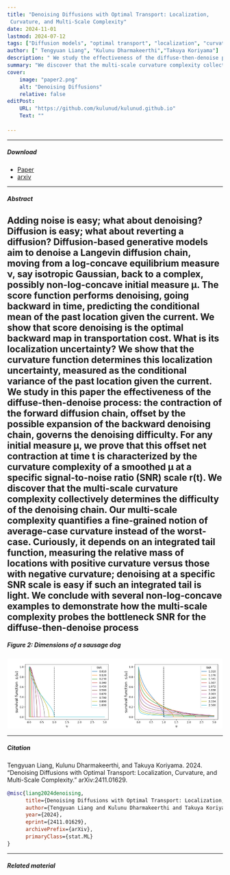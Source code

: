 ```yaml
---
title: "Denoising Diffusions with Optimal Transport: Localization,
 Curvature, and Multi-Scale Complexity" 
date: 2024-11-01
lastmod: 2024-07-12
tags: ["Diffusion models", "optimal transport", "localization", "curvature", "non-log-concavity"]
author: [" Tengyuan Liang", "Kulunu Dharmakeerthi","Takuya Koriyama"]
description: " We study the effectiveness of the diffuse-then-denoise process: the contraction of the forward diffusion chain, offset by the possible expansion of the backward denoising chain, governs the denoising difficulty. " 
summary: "We discover that the multi-scale curvature complexity collectively determines the difficulty of the denoising chain. Our multi-scale complexity quantifies a fine-grained notion of average-case curvature instead of the worst-case. " 
cover:
    image: "paper2.png"
    alt: "Denoising Diffusions"
    relative: false
editPost:
    URL: "https://github.com/kulunud/kulunud.github.io"
    Text: ""

---
```


---

##### Download

+ [Paper](paper2.pdf)
+ [arxiv](https://arxiv.org/pdf/2411.01629)

---

##### Abstract

Adding noise is easy; what about denoising? Diffusion is easy; what about reverting a
diffusion? Diffusion-based generative models aim to denoise a Langevin diffusion chain, moving
from a log-concave equilibrium measure ν, say isotropic Gaussian, back to a complex, possibly
non-log-concave initial measure μ. The score function performs denoising, going backward in
time, predicting the conditional mean of the past location given the current. We show that
score denoising is the optimal backward map in transportation cost. What is its localization
uncertainty? We show that the curvature function determines this localization uncertainty,
measured as the conditional variance of the past location given the current. We study in
this paper the effectiveness of the diffuse-then-denoise process: the contraction of the forward
diffusion chain, offset by the possible expansion of the backward denoising chain, governs the
denoising difficulty. For any initial measure μ, we prove that this offset net contraction at time
t is characterized by the curvature complexity of a smoothed μ at a specific signal-to-noise ratio
(SNR) scale r(t). We discover that the multi-scale curvature complexity collectively determines
the difficulty of the denoising chain. Our multi-scale complexity quantifies a fine-grained notion
of average-case curvature instead of the worst-case. Curiously, it depends on an integrated
tail function, measuring the relative mass of locations with positive curvature versus those with
negative curvature; denoising at a specific SNR scale is easy if such an integrated tail is light. We
conclude with several non-log-concave examples to demonstrate how the multi-scale complexity
probes the bottleneck SNR for the diffuse-then-denoise process
---

##### Figure 2: Dimensions of a sausage dog

![](paper2.png)

---

##### Citation

Tengyuan Liang, Kulunu Dharmakeerthi, and Takuya Koriyama. 2024. “Denoising Diffusions with Optimal Transport: Localization, Curvature, and Multi-Scale Complexity.” arXiv:2411.01629.

```BibTeX
@misc{liang2024denoising,
      title={Denoising Diffusions with Optimal Transport: Localization, Curvature, and Multi-Scale Complexity}, 
      author={Tengyuan Liang and Kulunu Dharmakeerthi and Takuya Koriyama},
      year={2024},
      eprint={2411.01629},
      archivePrefix={arXiv},
      primaryClass={stat.ML}
}

```

---

##### Related material

